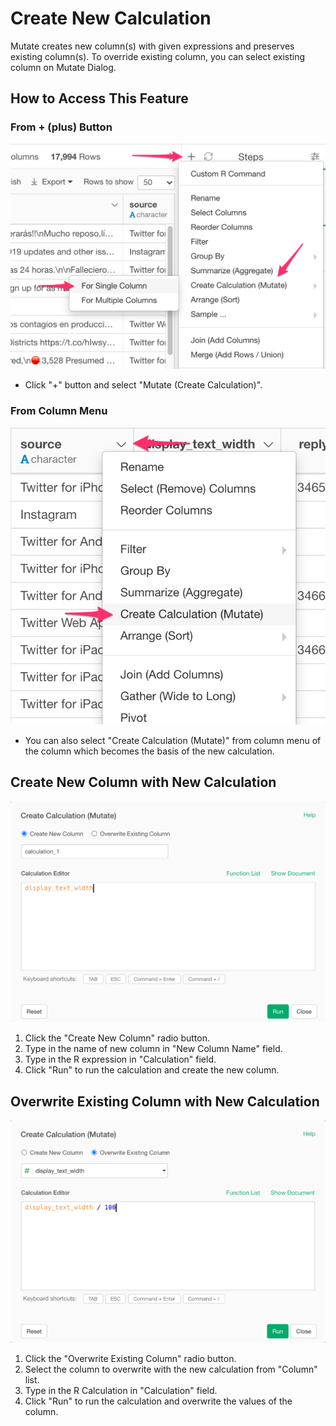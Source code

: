 # Create New Calculation

Mutate creates new column(s) with given expressions and preserves existing column(s). To override existing column, you can select existing column on Mutate Dialog. 

## How to Access This Feature

### From + (plus) Button
![](images/command-mutate-df-menu.png)

* Click "+" button and select "Mutate (Create Calculation)".

### From Column Menu
![](images/command-mutate-column-menu.png)

* You can also select "Create Calculation (Mutate)" from column menu of the column which becomes the basis of the new calculation.

## Create New Column with New Calculation

![](images/mutate-create-new.png)

1. Click the "Create New Column" radio button.
2. Type in the name of new column in "New Column Name" field.
3. Type in the R expression in "Calculation" field.
4. Click "Run" to run the calculation and create the new column.

## Overwrite Existing Column with New Calculation

![](images/mutate-update.png)

1. Click the "Overwrite Existing Column" radio button.
2. Select the column to overwrite with the new calculation from "Column" list.
3. Type in the R Calculation in "Calculation" field.
4. Click "Run" to run the calculation and overwrite the values of the column.
